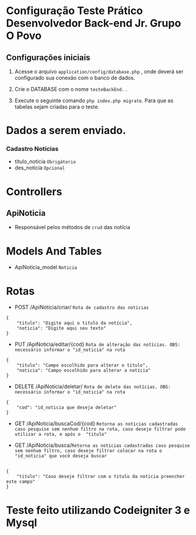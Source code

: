 # Configuração Teste Prático Desenvolvedor Back-end Jr. Grupo O Povo

 

## Configurações iniciais

1. Acesse o arquivo `application/config/database.php` , onde deverá ser configurado sua conexão com o banco de dados.

2. Crie o DATABASE com o nome `testeBackEnd.` .

3. Execute o seguinte comando `php index.php migrate`. Para que as tabelas sejam criadas para o teste.

# Dados a serem enviado.

### Cadastro Notícias

* titulo_noticia  `Obrigátorio`
* des_noticia  `Opcional`


# Controllers
## ApiNoticia
* Responsável pelos métodos de `crud` das notícia 

# Models And Tables
*  ApiNoticia_model `Noticia`  


# Rotas
* POST /ApiNoticia/criar/  `Rota de cadastro das noticias`

```
{
	"titulo": "Digite aqui o titulo da notícia",
	"noticia": "Digite aqui seu texto"
}

```
* PUT /ApiNoticia/editar/{cod}  `Rota de alteração das notícias. OBS: necessário informar o "id_noticia" na rota`

```
{
	"titulo": "Campo escolhido para alterar o titulo",
	"noticia": "Campo escolhido para alterar a notícia"
}

```

* DELETE /ApiNoticia/deletar/  `Rota de delete das notícias. OBS: necessário informar o "id_noticia" na rota`

```
{
	"cod": "id_noticia que deseja deletar"
}

```

* GET /ApiNoticia/buscaCod/{cod} `Retorna as noticias cadastradas caso pesquise sem nenhum filtro na rota, caso deseje filtrar pode utilizar a rota, e após o  "titulo" `


* GET /ApiNoticia/busca/`Retorna as noticias cadastradas caso pesquise sem nenhum filtro, caso deseje filtrar colocar na rota o "id_noticia" que você deseja buscar`

```

{
	"titulo": "Caso deseje filtrar com o titulo da noticia preencher este campo"
}

```
# Teste feito utilizando Codeigniter 3 e Mysql 








